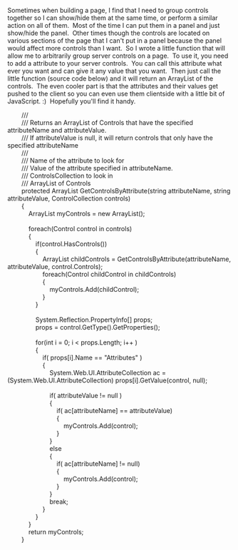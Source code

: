 Sometimes when building a page, I find that I need to group controls
together so I can show/hide them at the same time, or perform a similar
action on all of them.  Most of the time I can put them in a panel and
just show/hide the panel.  Other times though the controls are located
on various sections of the page that I can't put in a panel because the
panel would affect more controls than I want.  So I wrote a little
function that will allow me to arbitrarily group server controls on a
page.  To use it, you need to add a attribute to your server controls. 
You can call this attribute what ever you want and can give it any value
that you want.  Then just call the little function (source code below)
and it will return an ArrayList of the controls.  The even cooler part
is that the attributes and their values get pushed to the client so you
can even use them clientside with a little bit of JavaScript. :) 
Hopefully you'll find it handy.

        /// \
         /// Returns an ArrayList of Controls that have the specified
attributeName and attributeValue.\
         /// If attributeValue is null, it will return controls that
only have the specified attributeName\
         /// \
         /// Name of the attribute to look for\
         /// Value of the attribute specified in attributeName.\
         /// ControlsCollection to look in\
         /// ArrayList of Controls\
         protected ArrayList GetControlsByAttribute(string
attributeName, string attributeValue, ControlCollection controls)\
         {\
             ArrayList myControls = new ArrayList();\
             \
             foreach(Control control in controls)\
             {\
                 if(control.HasControls())\
                 {\
                     ArrayList childControls =
GetControlsByAttribute(attributeName, attributeValue,
control.Controls);\
                     foreach(Control childControl in childControls)\
                     {\
                         myControls.Add(childControl);\
                     }\
                 }\
 \
                 System.Reflection.PropertyInfo[] props;\
                 props = control.GetType().GetProperties();\
 \
                 for(int i = 0; i \< props.Length; i++ )\
                 {\
                     if( props[i].Name == "Attributes" )\
                     {\
                         System.Web.UI.AttributeCollection ac =
(System.Web.UI.AttributeCollection) props[i].GetValue(control, null);\
                         \
                         if( attributeValue != null )\
                         {\
                             if( ac[attributeName] == attributeValue)\
                             {\
                                 myControls.Add(control);\
                             }\
                         }\
                         else\
                         {\
                             if( ac[attributeName] != null)\
                             {\
                                 myControls.Add(control);\
                             }\
                         }\
                         break;\
                     }\
                 }\
             }\
             return myControls;\
         }
